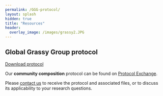 ```yaml
---
permalink: /GGG-protocol/
layout: splash
hidden: true
title: "Resources"
header:
  overlay_image: /images/grassy2.JPG
---
```


## Global Grassy Group protocol

[Download protocol](https://github.com/GlobalGrassyGroup/globalgrassygroup.github.io/Releases/v1.2/GGG-protocol-v1.2.pdf )

Our **community composition** protocol can be found on [Protocol Exchange](https://doi.org/10.21203/rs.3.pex-1905/v1). 

Please [contact us](/contact) to receive the protocol and associated files, or to discuss its applicability to your research questions.
